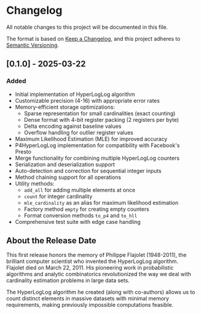 # Changelog

All notable changes to this project will be documented in this file.

The format is based on [Keep a Changelog](https://keepachangelog.com/en/1.0.0/),
and this project adheres to [Semantic Versioning](https://semver.org/spec/v2.0.0.html).

## [0.1.0] - 2025-03-22

### Added
- Initial implementation of HyperLogLog algorithm
- Customizable precision (4-16) with appropriate error rates
- Memory-efficient storage optimizations:
  - Sparse representation for small cardinalities (exact counting)
  - Dense format with 4-bit register packing (2 registers per byte)
  - Delta encoding against baseline values
  - Overflow handling for outlier register values
- Maximum Likelihood Estimation (MLE) for improved accuracy
- P4HyperLogLog implementation for compatibility with Facebook's Presto
- Merge functionality for combining multiple HyperLogLog counters
- Serialization and deserialization support
- Auto-detection and correction for sequential integer inputs
- Method chaining support for all operations
- Utility methods:
  - `add_all` for adding multiple elements at once
  - `count` for integer cardinality
  - `mle_cardinality` as an alias for maximum likelihood estimation
  - Factory method `empty` for creating empty counters
  - Format conversion methods `to_p4` and `to_hll`
- Comprehensive test suite with edge case handling

## About the Release Date

This first release honors the memory of Philippe Flajolet (1948-2011), the brilliant computer scientist who invented the HyperLogLog algorithm. Flajolet died on March 22, 2011. His pioneering work in probabilistic algorithms and analytic combinatorics revolutionized the way we deal with cardinality estimation problems in large data sets.

The HyperLogLog algorithm he created (along with co-authors) allows us to count distinct elements in massive datasets with minimal memory requirements, making previously impossible computations feasible.